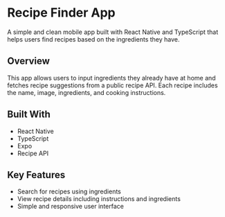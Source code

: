 # Recipe Finder App

A simple and clean mobile app built with React Native and TypeScript that helps users find recipes based on the ingredients they have.

## Overview

This app allows users to input ingredients they already have at home and fetches recipe suggestions from a public recipe API. Each recipe includes the name, image, ingredients, and cooking instructions.

## Built With

- React Native
- TypeScript
- Expo
- Recipe API


## Key Features

- Search for recipes using ingredients
- View recipe details including instructions and ingredients
- Simple and responsive user interface

